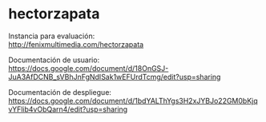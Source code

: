 # hectorzapata
Instancia para evaluación:<br>
http://fenixmultimedia.com/hectorzapata

Documentación de usuario:<br>
https://docs.google.com/document/d/18OnGSJ-JuA3AfDCNB_sVBhJnFgNdISak1wEFUrdTcmg/edit?usp=sharing

Documentación de despliegue:<br>
https://docs.google.com/document/d/1bdYALThYgs3H2xJYBJo22GM0bKjqvYFlib4vObQarn4/edit?usp=sharing
